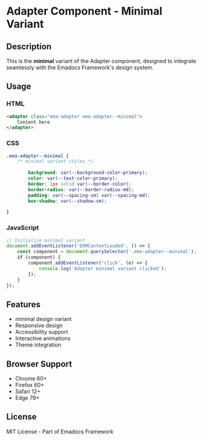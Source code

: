 # Adapter Component - Minimal Variant

## Description
This is the **minimal** variant of the Adapter component, designed to integrate seamlessly with the Emadocs Framework's design system.

## Usage

### HTML
```html
<adapter class="ema-adapter ema-adapter--minimal">
    Content here
</adapter>
```

### CSS
```css
.ema-adapter--minimal {
    /* minimal variant styles */
    
        background: var(--background-color-primary);
        color: var(--text-color-primary);
        border: 1px solid var(--border-color);
        border-radius: var(--border-radius-md);
        padding: var(--spacing-sm) var(--spacing-md);
        box-shadow: var(--shadow-sm);
    
}
```

### JavaScript
```javascript
// Initialize minimal variant
document.addEventListener('DOMContentLoaded', () => {
    const component = document.querySelector('.ema-adapter--minimal');
    if (component) {
        component.addEventListener('click', (e) => {
            console.log('Adapter minimal variant clicked');
        });
    }
});
```

## Features
- minimal design variant
- Responsive design
- Accessibility support
- Interactive animations
- Theme integration

## Browser Support
- Chrome 60+
- Firefox 60+
- Safari 12+
- Edge 79+

## License
MIT License - Part of Emadocs Framework
